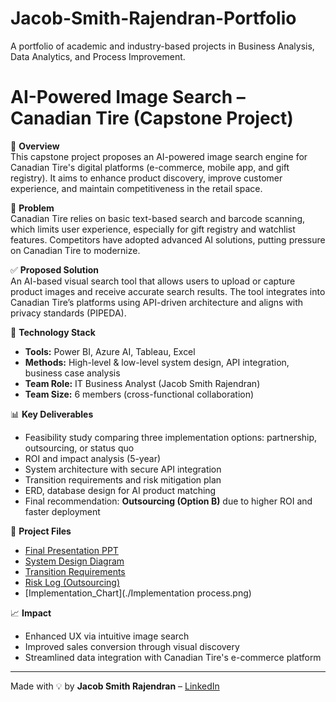 # Jacob-Smith-Rajendran-Portfolio
A portfolio of academic and industry-based projects in Business Analysis, Data Analytics, and Process Improvement.
# AI-Powered Image Search – Canadian Tire (Capstone Project)

🚀 **Overview**  
This capstone project proposes an AI-powered image search engine for Canadian Tire's digital platforms (e-commerce, mobile app, and gift registry). It aims to enhance product discovery, improve customer experience, and maintain competitiveness in the retail space.

🧠 **Problem**  
Canadian Tire relies on basic text-based search and barcode scanning, which limits user experience, especially for gift registry and watchlist features. Competitors have adopted advanced AI solutions, putting pressure on Canadian Tire to modernize.

✅ **Proposed Solution**  
An AI-based visual search tool that allows users to upload or capture product images and receive accurate search results. The tool integrates into Canadian Tire’s platforms using API-driven architecture and aligns with privacy standards (PIPEDA).

🔧 **Technology Stack**  
- **Tools:** Power BI, Azure AI, Tableau, Excel  
- **Methods:** High-level & low-level system design, API integration, business case analysis  
- **Team Role:** IT Business Analyst (Jacob Smith Rajendran)  
- **Team Size:** 6 members (cross-functional collaboration)

📊 **Key Deliverables**  
- Feasibility study comparing three implementation options: partnership, outsourcing, or status quo  
- ROI and impact analysis (5-year)  
- System architecture with secure API integration  
- Transition requirements and risk mitigation plan  
- ERD, database design for AI product matching  
- Final recommendation: **Outsourcing (Option B)** due to higher ROI and faster deployment

📁 **Project Files**  
- [Final Presentation PPT](./final-presentation.pptx)  
- [System Design Diagram](./system-design-diagram.png)  
- [Transition Requirements](./transition-requirements.png)  
- [Risk Log (Outsourcing)](./risk-log.png)
- [Implementation_Chart](./Implementation process.png)

📈 **Impact**  
- Enhanced UX via intuitive image search  
- Improved sales conversion through visual discovery  
- Streamlined data integration with Canadian Tire's e-commerce platform

---

Made with 💡 by **Jacob Smith Rajendran** – [LinkedIn](https://www.linkedin.com/in/jacob-smith-rajendran-678316244)

